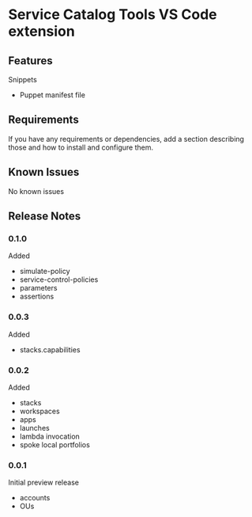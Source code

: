 # Service Catalog Tools VS Code extension


## Features

Snippets
- Puppet manifest file

## Requirements

If you have any requirements or dependencies, add a section describing those and how to install and configure them.


## Known Issues

No known issues

## Release Notes


### 0.1.0

Added

- simulate-policy
- service-control-policies
- parameters
- assertions

### 0.0.3

Added

- stacks.capabilities

### 0.0.2

Added

- stacks
- workspaces
- apps
- launches
- lambda invocation
- spoke local portfolios


### 0.0.1

Initial preview release 

- accounts
- OUs